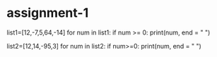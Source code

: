 # assignment-1
list1=[12,-7,5,64,-14]
for num in list1:
     if num >= 0: 
        print(num, end = " ")
        
list2=[12,14,-95,3]
for num in list2:
    if num>=0:
        print(num, end = " ")     
